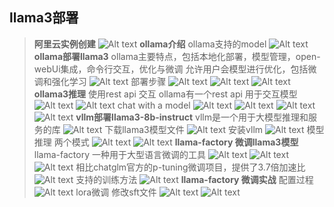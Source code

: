## **llama3部署**
> **阿里云实例创建**
> ![Alt text](image.png)
> **ollama介绍**
> ollama支持的model
> ![Alt text](image-1.png)
> **ollama部署llama3**
> ollama主要特点，包括本地化部署，模型管理，open-webUi集成，命令行交互，优化与微调
> 允许用户会模型进行优化，包括微调和强化学习
> ![Alt text](image-2.png)
> 部署步骤
> ![Alt text](image-3.png)
> ![Alt text](image-4.png)
> ![Alt text](image-5.png)
> **ollama3推理**
> 使用rest api 交互
> ollama有一个rest api 用于交互模型
> ![Alt text](image-6.png)
> ![Alt text](image-7.png)
> chat with a model
> ![Alt text](image-8.png)
> ![Alt text](image-9.png)
> ![Alt text](image-10.png)
> ![Alt text](image-11.png)
> **vllm部署llama3-8b-instruct**
> vllm是一个用于大模型推理和服务的库
> ![Alt text](image-12.png)
> 下载llama3模型文件
> ![Alt text](image-13.png)
> 安装vllm
> ![Alt text](image-14.png)
> 模型推理 两个模式
> ![Alt text](image-15.png)
> ![Alt text](image-16.png)
> **llama-factory 微调llama3模型**
> llama-factory 一种用于大型语言微调的工具
> ![Alt text](image-17.png)
> ![Alt text](image-18.png)
> ![Alt text](image-19.png)
> 相比chatglm官方的p-tuning微调项目，提供了3.7倍加速比
> ![Alt text](image-20.png)
> 支持的训练方法
> ![Alt text](image-21.png)
> **llama-factory 微调实战**
> 配置过程
> ![Alt text](image-22.png)
> lora微调
> 修改sft文件
> ![Alt text](image-23.png)
> ![Alt text](image-24.png)